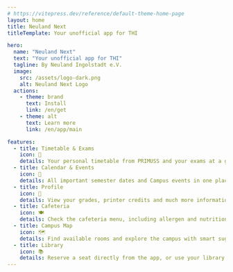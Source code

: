 ```yaml
---
# https://vitepress.dev/reference/default-theme-home-page
layout: home
title: Neuland Next
titleTemplate: Your unofficial app for THI

hero:
  name: "Neuland Next"
  text: "Your unofficial app for THI"
  tagline: By Neuland Ingolstadt e.V.
  image:
    src: /assets/logo-dark.png
    alt: Neuland Next Logo
  actions:
    - theme: brand
      text: Install
      link: /en/get
    - theme: alt
      text: Learn more
      link: /en/app/main

features:
  - title: Timetable & Exams
    icon: 📆
    details: Your personal timetable from PRIMUSS and your exams at a glance.
  - title: Calendar & Events
    icon: 🎉
    details: All important semester dates and Campus events in one place. Never miss a deadline or event again.
  - title: Profile
    icon: 👤
    details: View your grades, printer credits and much more information about your studies.
  - title: Cafeteria
    icon: 🍽
    details: Check the cafeteria menu, including allergen and nutritional information including personal preferences.
  - title: Campus Map
    icon: 🗺
    details: Find available rooms and explore the campus with smart suggestions and integrated search.
  - title: Library
    icon: 📚
    details: Reserve a seat directly from the app, or use your library ID to check out at the terminals.
---
```

